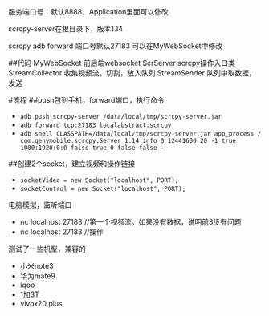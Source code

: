 服务端口号：默认8888，Application里面可以修改

scrcpy-server在根目录下，版本1.14

scrcpy adb forward 端口号默认27183 可以在MyWebSocket中修改

##代码
MyWebSocket 前后端websocket
ScrServer scrcpy操作入口类
StreamCollector 收集视频流，切割，放入队列
StreamSender 队列中取数据，发送


#流程
##push包到手机，forward端口，执行命令
* `adb push scrcpy-server /data/local/tmp/scrcpy-server.jar`
* `adb forward tcp:27183 localabstract:scrcpy`
* `adb shell CLASSPATH=/data/local/tmp/scrcpy-server.jar app_process / com.genymobile.scrcpy.Server 1.14 info 0 12441600 20 -1 true 1080:1920:0:0 false true 0 false false -`

##创建2个socket，建立视频和操作链接
* `socketVideo = new Socket("localhost", PORT);`
* `socketControl = new Socket("localhost", PORT);`

电脑模拟，监听端口
* nc localhost 27183 //第一个视频流。如果没有数据，说明前3步有问题
* nc localhost 27183 //操作

测试了一些机型，兼容的
* 小米note3
* 华为mate9
* iqoo
* 1加3T
* vivox20 plus


